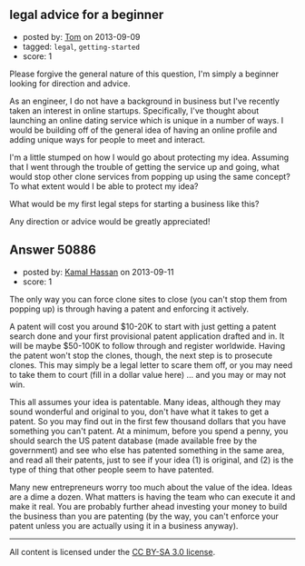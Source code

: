 ## legal advice for a beginner

- posted by: [Tom](https://stackexchange.com/users/-1/27785-tom) on 2013-09-09
- tagged: `legal`, `getting-started`
- score: 1

Please forgive the general nature of this question, I'm simply a beginner looking for direction and advice.

As an engineer, I do not have a background in business but I've recently taken an interest in online startups. Specifically, I've thought about launching an online dating service which is unique in a number of ways. I would be building off of the general idea of having an online profile and adding unique ways for people to meet and interact.

I'm a little stumped on how I would go about protecting my idea. Assuming that I went through the trouble of getting the service up and going, what would stop other clone services from popping up using the same concept? To what extent would I be able to protect my idea?

What would be my first legal steps for starting a business like this?

Any direction or advice would be greatly appreciated!


## Answer 50886

- posted by: [Kamal Hassan](https://stackexchange.com/users/-1/27332-kamal-hassan) on 2013-09-11
- score: 1

The only way you can force clone sites to close (you can't stop them from popping up) is through having a patent and enforcing it actively.

A patent will cost you around $10-20K to start with just getting a patent search done and your first provisional patent application drafted and in. It will be maybe $50-100K to follow through and register worldwide. Having the patent won't stop the clones, though, the next step is to prosecute clones. This may simply be a legal letter to scare them off, or you may need to take them to court (fill in a dollar value here) ... and you may or may not win.

This all assumes your idea is patentable. Many ideas, although they may sound wonderful and original to you, don't have what it takes to get a patent. So you may find out in the first few thousand dollars that you have something you can't patent. At a minimum, before you spend a penny, you should search the US patent database (made available free by the government) and see who else has patented something in the same area, and read all their patents, just to see if your idea (1) is original, and (2) is the type of thing that other people seem to have patented.

Many new entrepreneurs worry too much about the value of the idea. Ideas are a dime a dozen. What matters is having the team who can execute it and make it real. You are probably further ahead investing your money to build the business than you are patenting (by the way, you can't enforce your patent unless you are actually using it in a business anyway).



---

All content is licensed under the [CC BY-SA 3.0 license](https://creativecommons.org/licenses/by-sa/3.0/).

